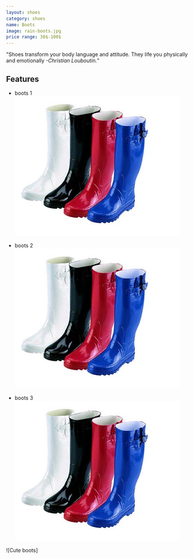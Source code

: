 ```yaml
---
layout: shoes
category: shoes
name: Boots
image: rain-boots.jpg
price range: 30$-100$
---
```


"Shoes transform your body language and attitude. They life you physically and emotionally *-Christian Louboutin.*"

## Features

- boots 1 ![Alt text](/../images/rain-boots.jpg "Rain Boots 1")

- boots 2 ![Alt text](/../images/rain-boots.jpg "Rain Boots 1")

- boots 3 ![Alt text](/../images/rain-boots.jpg "Rain Boots 1")

![Cute boots]

